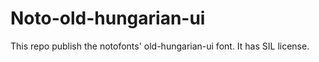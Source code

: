 # Noto-old-hungarian-ui
This repo publish the notofonts' old-hungarian-ui font.
It has SIL license.
